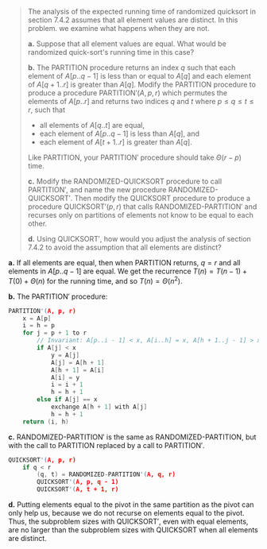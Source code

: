 > The analysis of the expected running time of randomized quicksort in section 7.4.2 assumes that all element values are distinct. In this problem. we examine what happens when they are not.
>
> **a.** Suppose that all element values are equal. What would be randomized quick-sort's running time in this case?
>
> **b.** The $\text{PARTITION}$ procedure returns an index $q$ such that each element of $A[p..q - 1]$ is less than or equal to $A[q]$ and each element of $A[q + 1..r]$ is greater than $A[q]$. Modify the $\text{PARTITION}$ procedure to produce a procedure $\text{PARTITION}'(A, p, r)$ which permutes the elements of $A[p..r]$ and returns two indices $q$ and $t$ where $p \le q \le t \le r$, such that
>
> - all elements of $A[q..t]$ are equal,
> - each element of $A[p..q - 1]$ is less than $A[q]$, and
> - each element of $A[t + 1..r]$ is greater than $A[q]$.
>
> Like $\text{PARTITION}$, your $\text{PARTITION}'$ procedure should take $\Theta(r - p)$ time.
>
> **c.** Modify the $\text{RANDOMIZED-QUICKSORT}$ procedure to call $\text{PARTITION}'$, and name the new procedure $\text{RANDOMIZED-QUICKSORT}'$. Then modify the $\text{QUICKSORT}$ procedure to produce a procedure $\text{QUICKSORT}'(p, r)$ that calls $\text{RANDOMIZED-PARTITION}'$ and recurses only on partitions of elements not know to be equal to each other.
>
> **d.** Using $\text{QUICKSORT}'$, how would you adjust the analysis of section 7.4.2 to avoid the assumption that all elements are distinct?

**a.** If all elements are equal, then when $\text{PARTITION}$ returns, $q = r$ and all elements in $A[p..q - 1]$ are equal. We get the recurrence $T(n) = T(n - 1) + T(0) + \Theta(n)$ for the running time, and so $T(n) = \Theta(n^2)$.

**b.** The $\text{PARTITION}'$ procedure:

```cpp
PARTITION'(A, p, r)
    x = A[p]
    i = h = p
    for j = p + 1 to r
        // Invariant: A[p..i - 1] < x, A[i..h] = x, A[h + 1..j - 1] > x, A[j..r] unknown.
        if A[j] < x
            y = A[j]
            A[j] = A[h + 1]
            A[h + 1] = A[i]
            A[i] = y
            i = i + 1
            h = h + 1
        else if A[j] == x
            exchange A[h + 1] with A[j]
            h = h + 1
    return (i, h)
```

**c.** $\text{RANDOMIZED-PARTITION}'$ is the same as $\text{RANDOMIZED-PARTITION}$, but with the call to $\text{PARTITION}$ replaced by a call to $\text{PARTITION}'$.

```cpp
QUICKSORT'(A, p, r)
    if q < r
        (q, t) = RANDOMIZED-PARTITION'(A, q, r)
        QUICKSORT'(A, p, q - 1)
        QUICKSORT'(A, t + 1, r)
```

**d.** Putting elements equal to the pivot in the same partition as the pivot can only help us, because we do not recurse on elements equal to the pivot. Thus, the subproblem sizes with $\text{QUICKSORT}'$, even with equal elements, are no larger than the subproblem sizes with $\text{QUICKSORT}$ when all elements are distinct.
